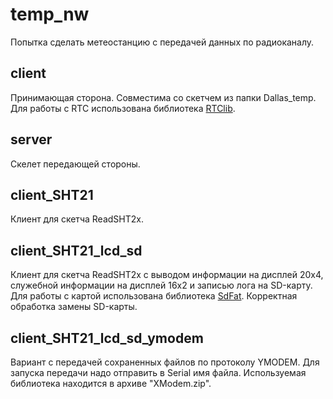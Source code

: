 # temp_nw #

Попытка сделать метеостанцию с передачей данных по радиоканалу.

## client ##

Принимающая сторона.
Совместима со скетчем из папки Dallas_temp.
Для работы с RTC использована библиотека [RTClib](https://github.com/adafruit/RTClib).

## server ##

Скелет передающей стороны.

## client_SHT21 ##

Клиент для скетча ReadSHT2x.

## client\_SHT21\_lcd_sd ##

Клиент для скетча ReadSHT2x с выводом информации на дисплей 20x4, служебной информации на дисплей 16x2 и записью лога на SD-карту. Для работы с картой использована библиотека [SdFat](https://github.com/greiman/SdFat). Корректная обработка замены SD-карты.

## client\_SHT21\_lcd_sd\_ymodem ##

Вариант с передачей сохраненных файлов по протоколу YMODEM. Для запуска передачи надо отправить в Serial имя файла. Используемая библиотека находится в архиве "XModem.zip".